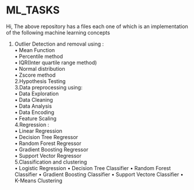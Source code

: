 # ML_TASKS

Hi,
The above repository has a files each one of which is an implementation of the following machine learning concepts</br>
1. Outlier Detection and removal using : </br>
•	Mean Function</br>
•	Percentile method</br>
•	IQR(Inter quartile range method)</br>
•	Normal distribution</br>
•	Zscore method</br>
2.Hypothesis Testing</br>
3.Data preprocessing using:</br>
•	Data Exploration</br>
•	Data Cleaning</br>
•	Data Analysis</br>
•	Data Encoding</br>
•	Feature Scaling</br>
4.Regression :</br>
•	Linear Regression</br>
•	Decision Tree Regressor</br>
•	Random Forest Regressor</br>
•	Gradient Boosting Regressor</br>
•	Support Vector Regressor</br>
5.Classification and clustering</br>
•	Logistic Regression
•	Decision Tree Classifier
•	Random Forest Classifier
•	Gradient Boosting Classifier
•	Support Vectore Classifier
•	K-Means Clustering

  
